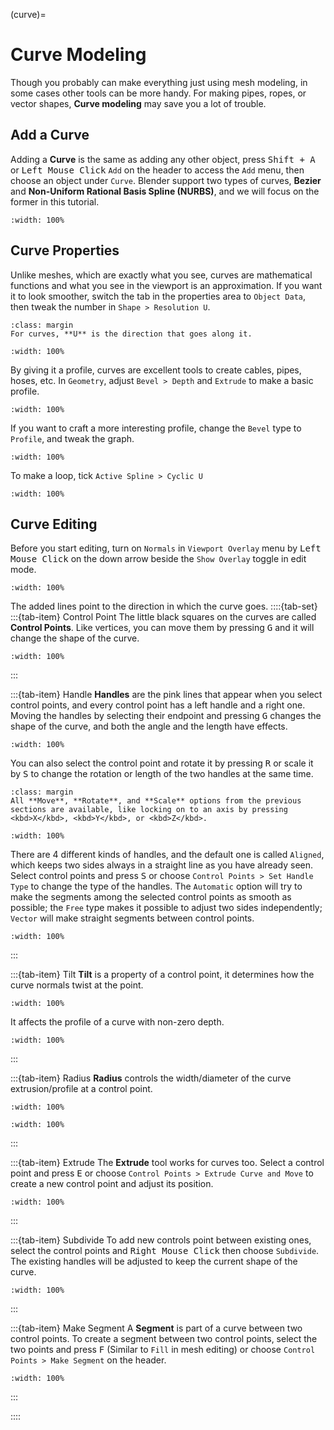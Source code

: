 (curve)=

# Curve Modeling

Though you probably can make everything just using mesh modeling, in some cases other tools can be more handy. For making pipes, ropes, or vector shapes, **Curve modeling** may save you a lot of trouble.

## Add a Curve
Adding a **Curve** is the same as adding any other object, press <kbd>Shift + A</kbd> or <kbd>Left Mouse Click</kbd> `Add` on the header to access the `Add` menu, then choose an object under `Curve`. Blender support two types of curves, **Bezier** and **Non-Uniform Rational Basis Spline (NURBS)**, and we will focus on the former in this tutorial.

```{figure} ../../assets/modeling/curve.png
:width: 100%
```

## Curve Properties
Unlike meshes, which are exactly what you see, curves are mathematical functions and what you see in the viewport is an approximation. If you want it to look smoother, switch the tab in the properties area to `Object Data`, then tweak the number in `Shape > Resolution U`. 
```{tip}
:class: margin
For curves, **U** is the direction that goes along it.
```
```{figure} ../../assets/modeling/curve_res_u.gif
:width: 100%
```
By giving it a profile, curves are excellent tools to create cables, pipes, hoses, etc. In `Geometry`, adjust `Bevel > Depth` and `Extrude` to make a basic profile.
```{figure} ../../assets/modeling/curve_profile.gif
:width: 100%
```
If you want to craft a more interesting profile, change the `Bevel` type to `Profile`, and tweak the graph.
```{figure} ../../assets/modeling/curve_profile_custom.png
:width: 100%
```
To make a loop, tick `Active Spline > Cyclic U`
```{figure} ../../assets/modeling/curve_cyclic_u.png
:width: 100%
```


## Curve Editing
Before you start editing, turn on `Normals` in `Viewport Overlay` menu by <kbd>Left Mouse Click</kbd> on the down arrow beside the `Show Overlay` toggle in edit mode.
```{figure} ../../assets/modeling/overlay_toggle.png
:width: 100%
```
The added lines point to the direction in which the curve goes.
::::{tab-set}
:::{tab-item} Control Point
The little black squares on the curves are called **Control Points**. Like vertices, you can move them by pressing <kbd>G</kbd> and it will change the shape of the curve.
```{figure} ../../assets/modeling/control_point_move.gif
:width: 100%
```

:::

:::{tab-item} Handle
**Handles** are the pink lines that appear when you select control points, and every control point has a left handle and a right one. Moving the handles by selecting their endpoint and pressing <kbd>G</kbd> changes the shape of the curve, and both the angle and the length have effects.
```{figure} ../../assets/modeling/handle_move.gif
:width: 100%
```
You can also select the control point and rotate it by pressing <kbd>R</kbd> or scale it by <kbd>S</kbd> to change the rotation or length of the two handles at the same time.
```{tip}
:class: margin
All **Move**, **Rotate**, and **Scale** options from the previous sections are available, like locking on to an axis by pressing <kbd>X</kbd>, <kbd>Y</kbd>, or <kbd>Z</kbd>.
```
```{figure} ../../assets/modeling/handle_rot_scale.gif
:width: 100%
```
There are 4 different kinds of handles, and the default one is called `Aligned`, which keeps two sides always in a straight line as you have already seen. Select control points and press <kbd>S</kbd> or choose `Control Points > Set Handle Type` to change the type of the handles. The `Automatic` option will try to make the segments among the selected control points as smooth as possible; the `Free` type makes it possible to adjust two sides independently; `Vector` will make straight segments between control points.
```{figure} ../../assets/modeling/handle_types.gif
:width: 100%
```
:::

:::{tab-item} Tilt
**Tilt** is a property of a control point, it determines how the curve normals twist at the point.
```{figure} ../../assets/modeling/curve_tilt.gif
:width: 100%
```
It affects the profile of a curve with non-zero depth.
```{figure} ../../assets/modeling/curve_tilt_profile.gif
:width: 100%
```

:::

:::{tab-item} Radius
**Radius** controls the width/diameter of the curve extrusion/profile at a control point.
```{figure} ../../assets/modeling/curve_radius.gif
:width: 100%
```
```{figure} ../../assets/modeling/curve_radius_profile.gif
:width: 100%
```

:::

:::{tab-item} Extrude
The **Extrude** tool works for curves too. Select a control point and press <kbd>E</kbd> or choose `Control Points > Extrude Curve and Move` to create a new control point and adjust its position.
```{figure} ../../assets/modeling/curve_extrude.gif
:width: 100%
```

:::

:::{tab-item} Subdivide
To add new controls point between existing ones, select the control points and <kbd>Right Mouse Click</kbd> then choose `Subdivide`. The existing handles will be adjusted to keep the current shape of the curve.
```{figure} ../../assets/modeling/curve_subdivide.gif
:width: 100%
```

:::

:::{tab-item} Make Segment
A **Segment** is part of a curve between two control points. To create a segment between two control points, select the two points and press <kbd>F</kbd> (Similar to `Fill` in mesh editing) or choose `Control Points > Make Segment` on the header.
```{figure} ../../assets/modeling/curve_make_segment.gif
:width: 100%
```

:::

::::


